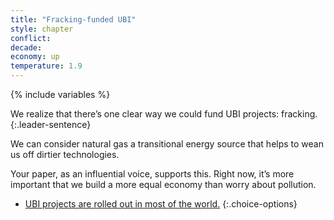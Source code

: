 ```yaml
---
title: "Fracking-funded UBI"
style: chapter
conflict: 
decade: 
economy: up
temperature: 1.9
---
```


{% include variables %}

We realize that there’s one clear way we could fund UBI projects: fracking.
{:.leader-sentence}

We can consider natural gas a transitional energy source that helps to wean us off dirtier technologies.

Your paper, as an influential voice, supports this. Right now, it’s more important that we build a more equal economy than worry about pollution.

- [UBI projects are rolled out in most of the world.](chapter_people-get-richer.html)
{:.choice-options}
